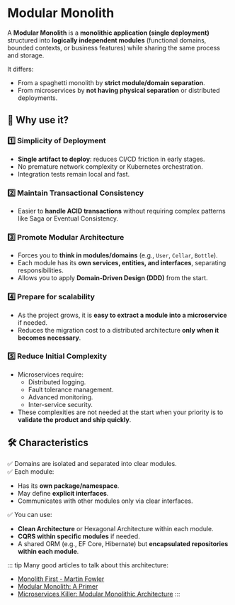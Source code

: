# Modular Monolith

A **Modular Monolith** is a **monolithic application (single deployment)** structured into **logically independent modules** (functional domains, bounded contexts, or business features) while sharing the same process and storage.

It differs:
- From a spaghetti monolith by **strict module/domain separation**.
- From microservices by **not having physical separation** or distributed deployments.

## 🎯 Why use it?

### 1️⃣ Simplicity of Deployment
- **Single artifact to deploy**: reduces CI/CD friction in early stages.
- No premature network complexity or Kubernetes orchestration.
- Integration tests remain local and fast.

### 2️⃣ Maintain Transactional Consistency
- Easier to **handle ACID transactions** without requiring complex patterns like Saga or Eventual Consistency.

### 3️⃣ Promote Modular Architecture
- Forces you to **think in modules/domains** (e.g., `User`, `Cellar`, `Bottle`).
- Each module has its **own services, entities, and interfaces**, separating responsibilities.
- Allows you to apply **Domain-Driven Design (DDD)** from the start.

### 4️⃣ Prepare for scalability
- As the project grows, it is **easy to extract a module into a microservice** if needed.
- Reduces the migration cost to a distributed architecture **only when it becomes necessary**.

### 5️⃣ Reduce Initial Complexity
- Microservices require:
    - Distributed logging.
    - Fault tolerance management.
    - Advanced monitoring.
    - Inter-service security.
- These complexities are not needed at the start when your priority is to **validate the product and ship quickly**.

## 🛠️ Characteristics

✅ Domains are isolated and separated into clear modules.  
✅ Each module:
- Has its **own package/namespace**.
- May define **explicit interfaces**.
- Communicates with other modules only via clear interfaces.

✅ You can use:
- **Clean Architecture** or Hexagonal Architecture within each module.
- **CQRS within specific modules** if needed.
- A shared ORM (e.g., EF Core, Hibernate) but **encapsulated repositories within each module**.

::: tip
Many good articles to talk about this architecture:
- [Monolith First - Martin Fowler](https://martinfowler.com/bliki/MonolithFirst.html)
- [Modular Monolith: A Primer](https://www.kamilgrzybek.com/blog/posts/modular-monolith-primer)
- [Microservices Killer: Modular Monolithic Architecture](https://medium.com/design-microservices-architecture-with-patterns/microservices-killer-modular-monolithic-architecture-ac83814f6862)
:::